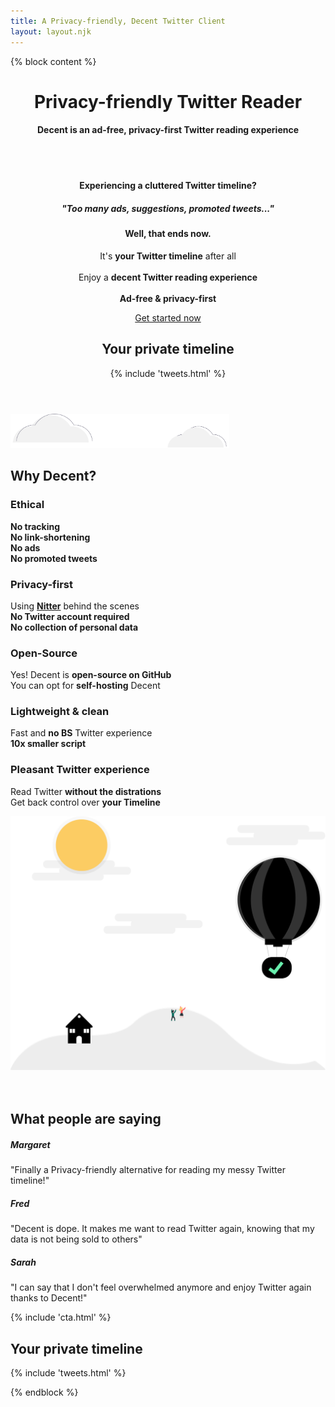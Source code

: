 ```yaml
---
title: A Privacy-friendly, Decent Twitter Client
layout: layout.njk
---
```


{% block content %}
<!-- Masthead -->
<header class="masthead text-center">
  <div class="container">
    <div class="mx-auto mt-5 mb-5 text-left">
      <h1 class=" masthead-heading">Privacy-friendly <span style="display: inline-block">Twitter Reader</span></h1>
      <h4 class=" ">Decent is an ad-free, privacy-first Twitter reading experience</h4>
      <div class="row">
        <div class="col-lg-7">
          <div class="mb-2 mt-5">
            <div class="d-none  d-lg-block">
              <br>
              <br>
            </div>
            <h4>Experiencing a <b style="display: inline-block;">cluttered Twitter timeline?</b></h4>
            <h5>"Too many ads, suggestions, promoted tweets..."</h5>
            <h4 class="mt-4 mb-4">Well, that ends now.</h4>
            <p class="big">
              It's <b>your Twitter timeline</b> after all
              <br>
              <br>
              Enjoy a <b>decent Twitter reading experience</b>
              <br>
              <br>
              <b>Ad-free & privacy-first</b>
            </p>
            <p class="lead mt-5">
              <a class="btn btn-primary btn-lg track-get-started-now" href="#cta">Get started now</a>
            </p>
          </div>
        </div>
        <div class="col-lg-4 mt-5 mb-2 text-center d-sm-none d-lg-block">
          <h2 class="title">Your private timeline</h2>
          {% include 'tweets.html' %}
        </div>
        <div class="col-lg-1"></div>
      </div>
    </div>
  </div>
</header>

<section id="features" class="features-icons mb-5">
  <div class="container">
    <img class="img-fluid mt-5 mb-3" src="/img/clouds.svg" alt="" style="width: 25em;">
    <h1 class="title">Why Decent?</h1>
    <div class="row mt-5">
      <div class="col-lg-4 col-md-6 py-3">
        <div class="features-icons-item mx-auto mb-5 mb-lg-0 mb-lg-3">
          <h3>Ethical</h3>
          <p class="lead mb-0">
            <b class="inverted-light">No tracking</b>
            <br>
            <b class="inverted-light">No link-shortening</b>
            <br>
            <b class="inverted-light">No ads</b>
            <br>
            <b class="inverted-light">No promoted tweets</b>
          </p>
        </div>
      </div>
      <div class="col-lg-4 col-md-6 py-3">
        <div class="features-icons-item mx-auto mb-5 mb-lg-0 mb-lg-3">
          <h3>Privacy-first</h3>
          <p class="lead mb-0">
            Using <b><a target="_blank" href="https://nitter.decent.social/">Nitter</a></b> behind the scenes
            <br>
            <b class="inverted-light">No Twitter account required</b>
            <br>
            <b class="inverted-light">No collection of personal data</b>
          </p>
        </div>
      </div>
      <div class="col-lg-4 col-md-6 py-3">
        <div class="features-icons-item mx-auto mb-5 mb-lg-0 mb-lg-3">
          <h3>Open-Source</h3>
          <p class="lead mb-0">
            Yes! Decent is <b class="inverted-light">open-source on GitHub</b>
            <br>
            You can opt for <b class="inverted-light">self-hosting</b> Decent
          </p>
        </div>
      </div>
      <div class="col-lg-4 col-md-6 py-3">
        <div class="features-icons-item mx-auto mb-5 mb-lg-0 mb-lg-3">
          <h3>Lightweight & clean</h3>
          <p class="lead mb-0">
            Fast and <b class="inverted-light">no BS</b> Twitter experience
            <br>
            <b class="inverted-light">10x smaller script</b>
          </p>
        </div>
      </div>
      <div class="col-lg-4 col-md-6 py-3">
        <div class="features-icons-item mx-auto mb-5 mb-lg-0 mb-lg-3">
          <h3>Pleasant Twitter experience</h3>
          <p class="lead mb-0">
            <p class="lead mb-0">
              Read Twitter <b class="inverted-light">without the distrations</b>
              <br>
              Get back control over <b class="inverted-light">your Timeline</b>
            </p>
          </p>
        </div>
      </div>
      <div class="col-lg-4 col-md-6 py-3">
        <div class="features-icons-item mx-auto mb-5 mb-lg-0 mb-lg-3">
          <img class="d-sm-none d-lg-block img-fluid mt-5 mb-3" src="/img/air_support.svg" alt="">
        </div>
      </div>
    </div>
    <br>
    <br>      
    <h1 class="mt-5 mb-5">What people are saying</h1>
    <div class="row">
      <div class="col-lg-4">
        <div class="testimonial-item mx-auto mb-5 mb-lg-0">
          <h5>Margaret</h5>
          <p class="font-weight-light mb-0">"Finally a Privacy-friendly alternative for reading my messy Twitter timeline!"</p>
        </div>
      </div>
      <div class="col-lg-4">
        <div class="testimonial-item mx-auto mb-5 mb-lg-0">
          <h5>Fred</h5>
          <p class="font-weight-light mb-0">"Decent is dope. It makes me want to read Twitter again, knowing that my data is not being sold to others"</p>
        </div>
      </div>
      <div class="col-lg-4">
        <div class="testimonial-item mx-auto mb-5 mb-lg-0">
          <h5>Sarah</h5>
          <p class="font-weight-light mb-0">"I can say that I don't feel overwhelmed anymore and enjoy Twitter again thanks to Decent!"</p>
        </div>
      </div>
    </div>
  </div>
</section>

{% include 'cta.html' %}

<section>
  <div class="container">
    <div class="row">
      <div class="col-lg-8 mx-auto">
        <h2 class="title">Your private timeline</h2>
        {% include 'tweets.html' %}
      </div>
    </div>
  </div>
</section>

{% endblock %}